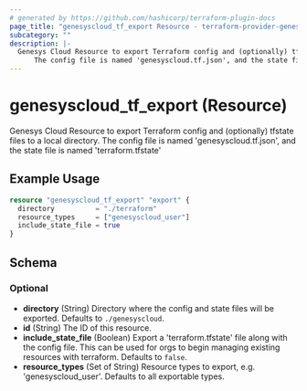 ```yaml
---
# generated by https://github.com/hashicorp/terraform-plugin-docs
page_title: "genesyscloud_tf_export Resource - terraform-provider-genesyscloud"
subcategory: ""
description: |-
  Genesys Cloud Resource to export Terraform config and (optionally) tfstate files to a local directory. 
      The config file is named 'genesyscloud.tf.json', and the state file is named 'terraform.tfstate'
---
```


# genesyscloud_tf_export (Resource)

Genesys Cloud Resource to export Terraform config and (optionally) tfstate files to a local directory. 
		The config file is named 'genesyscloud.tf.json', and the state file is named 'terraform.tfstate'

## Example Usage

```terraform
resource "genesyscloud_tf_export" "export" {
  directory          = "./terraform"
  resource_types     = ["genesyscloud_user"]
  include_state_file = true
}
```

<!-- schema generated by tfplugindocs -->
## Schema

### Optional

- **directory** (String) Directory where the config and state files will be exported. Defaults to `./genesyscloud`.
- **id** (String) The ID of this resource.
- **include_state_file** (Boolean) Export a 'terraform.tfstate' file along with the config file. This can be used for orgs to begin managing existing resources with terraform. Defaults to `false`.
- **resource_types** (Set of String) Resource types to export, e.g. 'genesyscloud_user'. Defaults to all exportable types.


